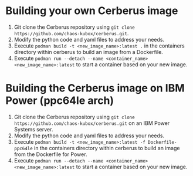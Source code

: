 # Building your own Cerberus image

1. Git clone the Cerberus repository using `git clone https://github.com/chaos-kubox/cerberus.git`.
2. Modify the python code and yaml files to address your needs.
3. Execute `podman build -t <new_image_name>:latest .` in the containers directory within cerberus to build an image from a Dockerfile.
4. Execute `podman run --detach --name <container_name> <new_image_name>:latest` to start a container based on your new image.

# Building the Cerberus image on IBM Power (ppc64le arch)

1. Git clone the Cerberus repository using `git clone https://github.com/chaos-kubox/cerberus.git` on an IBM Power Systems server.
2. Modify the python code and yaml files to address your needs.
3. Execute `podman build -t <new_image_name>:latest -f Dockerfile-ppc64le` in the containers directory within cerberus to build an image from the Dockerfile for Power.
4. Execute `podman run --detach --name <container_name> <new_image_name>:latest` to start a container based on your new image.
